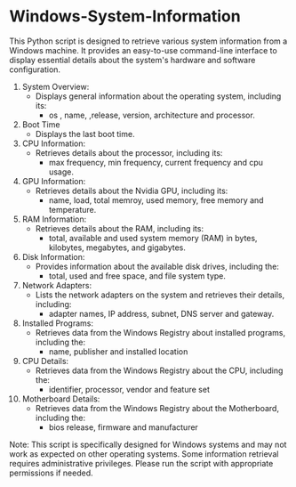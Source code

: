 # Windows-System-Information
 
This Python script is designed to retrieve various system information from a Windows machine. It provides an easy-to-use command-line interface to display essential details about the system's hardware and software configuration.

1. System Overview:
   - Displays general information about the operating system, including its:
     - os , name, ,release, version, architecture and processor.
2. Boot Time
   - Displays the last boot time.
3. CPU Information:
   - Retrieves details about the processor, including its:
     - max frequency, min frequency, current frequency and cpu usage.
4. GPU Information:
   - Retrieves details about the Nvidia GPU, including its:
     - name, load, total memroy, used memory, free memory and temperature.
5. RAM Information:
   - Retrieves details about the RAM, including its:
     - total, available and used system memory (RAM) in bytes, kilobytes, megabytes, and gigabytes.
6. Disk Information:
   - Provides information about the available disk drives, including the:
     - total, used and free space, and file system type.
7. Network Adapters:
   - Lists the network adapters on the system and retrieves their details, including:
     - adapter names, IP address, subnet, DNS server and gateway.
8. Installed Programs:
   - Retrieves data from the Windows Registry about installed programs, including the:
     - name, publisher and installed location
9. CPU Details:
   - Retrieves data from the Windows Registry about the CPU, including the:
     - identifier, processor, vendor and feature set 
10. Motherboard Details:
    - Retrieves data from the Windows Registry about the Motherboard, including the:
      - bios release, firmware and manufacturer  

Note:
This script is specifically designed for Windows systems and may not work as expected on other operating systems.
Some information retrieval requires administrative privileges. Please run the script with appropriate permissions if needed.
